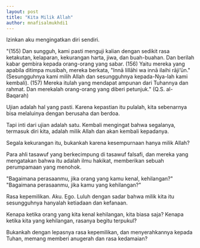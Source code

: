 ```yaml
---
layout: post
title: "Kita Milik Allah"
author: mnafisalmukhdi1
---
```

Izinkan aku mengingatkan diri sendiri.

"(155) Dan sungguh, kami pasti menguji kalian dengan sedikit rasa ketakutan, kelaparan, kekurangan harta, jiwa, dan buah-buahan. Dan berilah kabar gembira kepada orang-orang yang sabar. (156) Yaitu mereka yang apabila ditimpa musibah, mereka berkata, "Innā lillāhi wa innā ilaihi rāji’ūn." (Sesungguhnya kami milih Allah dan sesungguhnya kepada-Nya-lah kami kembali). (157) Mereka itulah yang mendapat ampunan dari Tuhannya dan rahmat. Dan merekalah orang-orang yang diberi petunjuk." (Q.S. al-Baqarah)

Ujian adalah hal yang pasti. Karena kepastian itu pulalah, kita sebenarnya bisa melaluinya dengan berusaha dan berdoa.

Tapi inti dari ujian adalah satu. Kembali mengingat bahwa segalanya, termasuk diri kita, adalah milik Allah dan akan kembali kepadanya.

Segala kekurangan itu, bukankah karena kesempurnaan hanya milik Allah?

Para ahli tasawuf yang berkecimpung di tasawuf falsafi, dan mereka yang mengatakan bahwa itu adalah ilmu hakikat, memberikan sebuah perumpamaan yang menohok.

"Bagaimana perasaanmu, jika orang yang kamu kenal, kehilangan?"
"Bagaimana perasaanmu, jika kamu yang kehilangan?"

Rasa kepemilikan. Aku. Ego. Luluh dengan sadar bahwa milik kita itu sesungguhnya hanyalah ketiadaan dan kefanaan.

Kenapa ketika orang yang kita kenal kehilangan, kita biasa saja? Kenapa ketika kita yang kehilangan, rasanya begitu terpukul?

Bukankah dengan lepasnya rasa kepemilikan, dan menyerahkannya kepada Tuhan, memang memberi anugerah dan rasa kedamaian?
